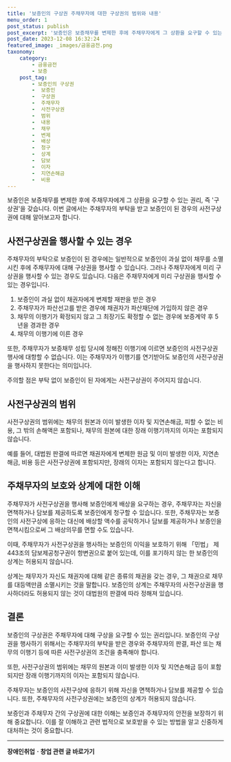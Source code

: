 ```yaml
---
title: '보증인의 구상권 주채무자에 대한 구상권의 범위와 내용'
menu_order: 1
post_status: publish
post_excerpt: '보증인은 보증채무를 변제한 후에 주채무자에게 그 상환을 요구할 수 있는 권리, 즉  구상권 을 갖습니다. 이번 글에서는 주채무자의 부탁을 받고 보증인이 된 경우의 사전구상권에 대해 알아보고자 합니다.'
post_date: 2023-12-08 16:32:24
featured_image: _images/금융금전.png
taxonomy:
    category:
        - 금융금전
        - 보증
    post_tag:
        - 보증인의 구상권
        -  보증인
        -  구상권
        -  주채무자
        -  사전구상권
        -  범위
        -  내용
        -  채무
        -  변제
        -  배상
        -  청구
        -  상계
        -  담보
        -  이자
        -  지연손해금
        -  비용
---
```



보증인은 보증채무를 변제한 후에 주채무자에게 그 상환을 요구할 수 있는 권리, 즉 '구상권'을 갖습니다. 이번 글에서는 주채무자의 부탁을 받고 보증인이 된 경우의 사전구상권에 대해 알아보고자 합니다.

## 사전구상권을 행사할 수 있는 경우

주채무자의 부탁으로 보증인이 된 경우에는 일반적으로 보증인이 과실 없이 채무를 소멸시킨 후에 주채무자에 대해 구상권을 행사할 수 있습니다. 그러나 주채무자에게 미리 구상권을 행사할 수 있는 경우도 있습니다. 다음은 주채무자에게 미리 구상권을 행사할 수 있는 경우입니다.

1. 보증인이 과실 없이 채권자에게 변제할 재판을 받은 경우
2. 주채무자가 파산선고를 받은 경우에 채권자가 파산재단에 가입하지 않은 경우
3. 채무의 이행기가 확정되지 않고 그 최장기도 확정할 수 없는 경우에 보증계약 후 5년을 경과한 경우
4. 채무의 이행기에 이른 경우

또한, 주채무자가 보증채무 성립 당시에 정해진 이행기에 이르면 보증인의 사전구상권 행사에 대항할 수 없습니다. 이는 주채무자가 이행기를 연기받아도 보증인의 사전구상권을 행사하지 못한다는 의미입니다.

주의할 점은 부탁 없이 보증인이 된 자에게는 사전구상권이 주어지지 않습니다.

## 사전구상권의 범위

사전구상권의 범위에는 채무의 원본과 이미 발생한 이자 및 지연손해금, 피할 수 없는 비용, 그 밖의 손해액은 포함되나, 채무의 원본에 대한 장래 이행기까지의 이자는 포함되지 않습니다.

예를 들어, 대법원 판결에 따르면 채권자에게 변제한 원금 및 이미 발생한 이자, 지연손해금, 비용 등은 사전구상권에 포함되지만, 장래의 이자는 포함되지 않는다고 합니다.

## 주채무자의 보호와 상계에 대한 이해

주채무자가 사전구상권을 행사해 보증인에게 배상을 요구하는 경우, 주채무자는 자신을 면책하거나 담보를 제공하도록 보증인에게 청구할 수 있습니다. 또한, 주채무자는 보증인의 사전구상에 응하는 대신에 배상할 액수를 공탁하거나 담보를 제공하거나 보증인을 면책시킴으로써 그 배상의무를 면할 수도 있습니다.

이때, 주채무자가 사전구상권을 행사하는 보증인의 이익을 보호하기 위해 「민법」 제443조의 담보제공청구권이 항변권으로 붙어 있는데, 이를 포기하지 않는 한 보증인의 상계는 허용되지 않습니다.

상계는 채무자가 자신도 채권자에 대해 같은 종류의 채권을 갖는 경우, 그 채권으로 채무를 대등액만큼 소멸시키는 것을 말합니다. 보증인의 상계는 주채무자의 사전구상권을 행사하더라도 허용되지 않는 것이 대법원의 판결에 따라 정해져 있습니다.

## 결론

보증인의 구상권은 주채무자에 대해 구상을 요구할 수 있는 권리입니다. 보증인의 구상권을 행사하기 위해서는 주채무자의 부탁을 받은 경우와 주채무자의 판결, 파산 또는 채무의 이행기 등에 따른 사전구상권의 조건을 충족해야 합니다.

또한, 사전구상권의 범위에는 채무의 원본과 이미 발생한 이자 및 지연손해금 등이 포함되지만 장래 이행기까지의 이자는 포함되지 않습니다.

주채무자는 보증인의 사전구상에 응하기 위해 자신을 면책하거나 담보를 제공할 수 있습니다. 또한, 주채무자의 사전구상권에는 보증인의 상계가 허용되지 않습니다.

보증인과 주채무자 간의 구상권에 대한 이해는 보증인과 주채무자의 안전을 보장하기 위해 중요합니다. 이를 잘 이해하고 관련 법적으로 보호받을 수 있는 방법을 알고 신중하게 대처하는 것이 중요합니다.
<!-- wp:separator -->
<hr class="wp-block-separator has-alpha-channel-opacity"/>
<!-- /wp:separator -->

<!-- wp:group {"backgroundColor":"base","layout":{"type":"constrained"}} -->
<div class="wp-block-group has-base-background-color has-background"><!-- wp:paragraph {"align":"center","fontSize":"medium"} -->
<p class="has-text-align-center has-large-font-size"><strong>장애인취업ㆍ창업 관련 글 바로가기</strong></p>
<!-- /wp:paragraph -->


<!-- wp:latest-posts
{"categories":[{"id":12749,"count":19,"description":"","link":"https://uknowlaw.com/category/%ec%9e%a5%ec%95%a0%ec%9d%b8%ec%b7%a8%ec%97%85%e3%86%8d%ec%b0%bd%ec%97%85/","name":"장애인취업ㆍ창업","slug":"장애인취업ㆍ창업","taxonomy":"category","parent":0,"meta":[],"_links":{"self":[{"href":"https://uknowlaw.com/wp-json/wp/v2/categories/12749"}],"collection":[{"href":"https://uknowlaw.com/wp-json/wp/v2/categories"}],"about":[{"href":"https://uknowlaw.com/wp-json/wp/v2/taxonomies/category"}],"wp:post_type":[{"href":"https://uknowlaw.com/wp-json/wp/v2/posts?categories=12749"}],"curies":[{"name":"wp","href":"https://api.w.org/{rel}","templated":true}]}}],"postsToShow":100,"excerptLength":28,"postLayout":"grid","columns":2,"featuredImageAlign":"left","featuredImageSizeSlug":"large","fontSize":"small"} /--></div>
<!-- /wp:group -->